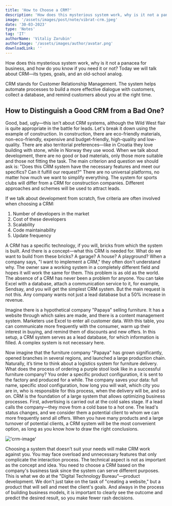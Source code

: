 ```yaml
---
title: 'How to Choose a CRM?'
description: 'How does this mysterious system work, why is it not a panacea for business, and how do you know if you need it or not? Today we will talk about CRM—its types, goals, and an old-school analog.'
image: '/assets/images/post/note/vibrat-crm.jpeg'
date: '30-03-2023'
type: 'Notes'
tag: 'IT'
authorName: 'Vitaliy Zarubin'
authorImage: '/assets/images/author/avatar.png'
downloadLink: ''
---
```


How does this mysterious system work, why is it not a panacea for business, and how do you know if you need it or not? Today we will talk about CRM—its types, goals, and an old-school analog.

CRM stands for Customer Relationship Management. The system helps automate processes to build a more effective dialogue with customers, collect a database, and remind customers about you at the right time.

## How to Distinguish a Good CRM from a Bad One?

Good, bad, ugly—this isn't about CRM systems, although the Wild West flair is quite appropriate in the battle for leads. Let's break it down using the example of construction. In construction, there are eco-friendly materials, non-eco-friendly, expensive and budget-friendly, high-quality and low-quality. There are also territorial preferences—like in Croatia they love building with stone, while in Norway they use wood. When we talk about development, there are no good or bad materials, only those more suitable and those not fitting the task. The main criterion and question we should ask is: "Does this CRM system have the necessary features and meet our specifics? Can it fulfill our request?" There are no universal platforms, no matter how much we want to simplify everything. The system for sports clubs will differ from a CRM for construction companies. Different approaches and schemes will be used to attract leads.

If we talk about development from scratch, five criteria are often involved when choosing a CRM:

1. Number of developers in the market
2. Cost of these developers
3. Scalability
4. Code maintainability
5. Update frequency

A CRM has a specific technology, if you will, bricks from which the system is built. And there is a concept—what this CRM is needed for. What do we want to build from these bricks? A garage? A house? A playground? When a company says, "I want to implement a CRM," they often don't understand why. The owner saw a working system in a completely different field and hopes it will work the same for them. This problem is as old as the world.
The absence of a CRM has never been a problem for anyone. You can take Excel with a database, attach a communication service to it, for example, Sendsay, and you will get the simplest CRM system. But the main request is not this. Any company wants not just a lead database but a 50% increase in revenue.

Imagine there is a hypothetical company "Papaya" selling furniture. It has a website through which sales are made, and there is a content management system. Marketers use Excel to enter all customer data. With this table, you can communicate more frequently with the consumer, warm up their interest in buying, and remind them of discounts and new offers. In this setup, a CRM system serves as a lead database, for which information is filled. A complex system is not necessary here.

Now imagine that the furniture company "Papaya" has grown significantly, opened branches in several regions, and launched a large production chain. Naturally, it’s time to think about a logistics system for furniture delivery. What does the process of ordering a purple stool look like in a successful furniture company? You order a specific product configuration, it is sent to the factory and produced for a while. The company saves your data: full name, specific stool configuration, how long you will wait, which city you are in, who is responsible for this process, when the delivery will be, and so on. CRM is the foundation of a large system that allows optimizing business processes. First, advertising is carried out at the cold sales stage. If a lead calls the company—they move from a cold base to a hot one. The lead's status changes, and we consider them a potential client to whom we can more frequently send all offers. When you have many products and a large turnover of potential clients, a CRM system will be the most convenient option, as long as you know how to draw the right conclusions.

!['crm-image'](/assets/images/postPicture/crm_1.jpg)

Choosing a system that doesn't suit your needs will make CRM work against you. You may face overload and unnecessary features that only complicate the interaction process. The technical aspect is not as important as the concept and idea. You need to choose a CRM based on the company's business task since the system can serve different purposes. This is what we do at the "Digital Technology Bureau"—product development. We don't just take on the task of "creating a website," but a product that will sell and meet the client's goals. And always in the process of building business models, it is important to clearly see the outcome and predict the desired result, so you make fewer rash decisions.
